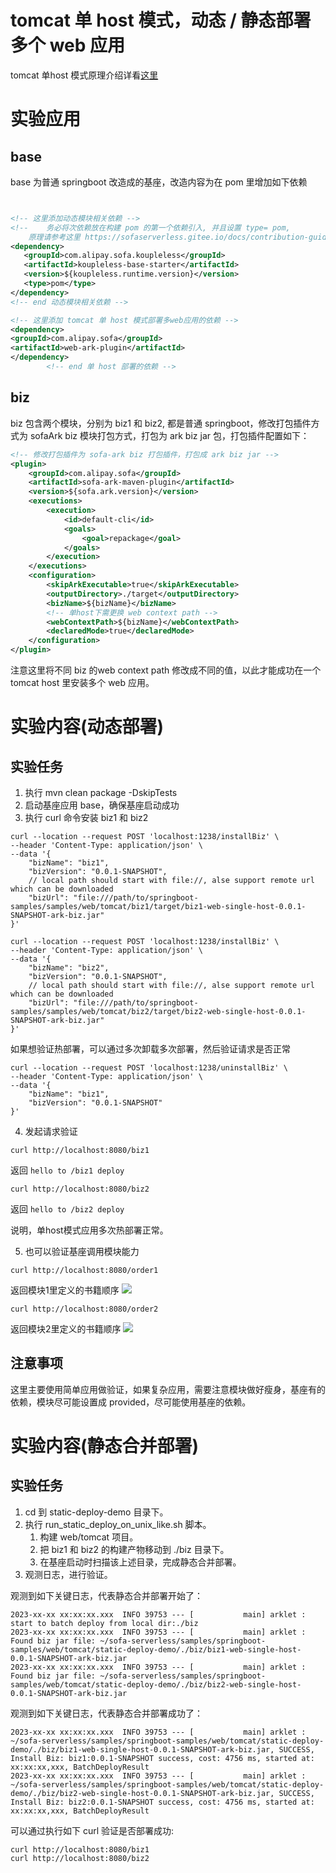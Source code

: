 # tomcat 单 host 模式，动态 / 静态部署多个 web 应用

tomcat 单host
模式原理介绍详看[这里](https://www.sofastack.tech/projects/sofa-boot/sofa-ark-multi-web-component-deploy/)

# 实验应用

## base

base 为普通 springboot 改造成的基座，改造内容为在 pom 里增加如下依赖

```xml


<!-- 这里添加动态模块相关依赖 -->
<!--    务必将次依赖放在构建 pom 的第一个依赖引入, 并且设置 type= pom, 
    原理请参考这里 https://sofaserverless.gitee.io/docs/contribution-guidelines/runtime/multi-app-padater/ -->
<dependency>
   <groupId>com.alipay.sofa.koupleless</groupId>
   <artifactId>koupleless-base-starter</artifactId>
   <version>${koupleless.runtime.version}</version>
   <type>pom</type>
</dependency>
<!-- end 动态模块相关依赖 -->

<!-- 这里添加 tomcat 单 host 模式部署多web应用的依赖 -->
<dependency>
<groupId>com.alipay.sofa</groupId>
<artifactId>web-ark-plugin</artifactId>
</dependency>
        <!-- end 单 host 部署的依赖 -->
```

## biz

biz 包含两个模块，分别为 biz1 和 biz2, 都是普通 springboot，修改打包插件方式为 sofaArk biz 模块打包方式，打包为 ark biz jar 包，打包插件配置如下：

```xml
<!-- 修改打包插件为 sofa-ark biz 打包插件，打包成 ark biz jar -->
<plugin>
    <groupId>com.alipay.sofa</groupId>
    <artifactId>sofa-ark-maven-plugin</artifactId>
    <version>${sofa.ark.version}</version>
    <executions>
        <execution>
            <id>default-cli</id>
            <goals>
                <goal>repackage</goal>
            </goals>
        </execution>
    </executions>
    <configuration>
        <skipArkExecutable>true</skipArkExecutable>
        <outputDirectory>./target</outputDirectory>
        <bizName>${bizName}</bizName>
        <!-- 单host下需更换 web context path -->
        <webContextPath>${bizName}</webContextPath>
        <declaredMode>true</declaredMode>
    </configuration>
</plugin>
```

注意这里将不同 biz 的web context path 修改成不同的值，以此才能成功在一个 tomcat host 里安装多个 web 应用。

# 实验内容(动态部署)

## 实验任务

1. 执行 mvn clean package -DskipTests
2. 启动基座应用 base，确保基座启动成功
3. 执行 curl 命令安装 biz1 和 biz2

```shell
curl --location --request POST 'localhost:1238/installBiz' \
--header 'Content-Type: application/json' \
--data '{
    "bizName": "biz1",
    "bizVersion": "0.0.1-SNAPSHOT",
    // local path should start with file://, alse support remote url which can be downloaded
    "bizUrl": "file:///path/to/springboot-samples/samples/web/tomcat/biz1/target/biz1-web-single-host-0.0.1-SNAPSHOT-ark-biz.jar"
}'
```

```shell
curl --location --request POST 'localhost:1238/installBiz' \
--header 'Content-Type: application/json' \
--data '{
    "bizName": "biz2",
    "bizVersion": "0.0.1-SNAPSHOT",
    // local path should start with file://, alse support remote url which can be downloaded
    "bizUrl": "file:///path/to/springboot-samples/samples/web/tomcat/biz2/target/biz2-web-single-host-0.0.1-SNAPSHOT-ark-biz.jar"
}'
```

如果想验证热部署，可以通过多次卸载多次部署，然后验证请求是否正常

```shell
curl --location --request POST 'localhost:1238/uninstallBiz' \
--header 'Content-Type: application/json' \
--data '{
    "bizName": "biz1",
    "bizVersion": "0.0.1-SNAPSHOT"
}'
```

4. 发起请求验证

```shell
curl http://localhost:8080/biz1
```

返回 `hello to /biz1 deploy`

```shell
curl http://localhost:8080/biz2
```

返回 `hello to /biz2 deploy`

说明，单host模式应用多次热部署正常。

5. 也可以验证基座调用模块能力

```shell
curl http://localhost:8080/order1
```

返回模块1里定义的书籍顺序
![](https://camo.githubusercontent.com/dcf5adbe9a2a5967801d20347d484d113ffad426866f6894cb60a64d5dd44ff2/68747470733a2f2f67772e616c697061796f626a656374732e636f6d2f6d646e2f726d735f6336396531662f616674732f696d672f412a48704b755237576e3434554141414141414141414141426b4152516e4151)

```shell
curl http://localhost:8080/order2
```

返回模块2里定义的书籍顺序
![](https://camo.githubusercontent.com/afc9437351c0c467ebe203db4954629fa149ba8be28b15867386aeaf2260c594/68747470733a2f2f67772e616c697061796f626a656374732e636f6d2f6d646e2f726d735f6336396531662f616674732f696d672f412a7671454a513437373575344141414141414141414141426b4152516e4151)

## 注意事项

这里主要使用简单应用做验证，如果复杂应用，需要注意模块做好瘦身，基座有的依赖，模块尽可能设置成 provided，尽可能使用基座的依赖。

# 实验内容(静态合并部署)

## 实验任务

1. cd 到 static-deploy-demo 目录下。
2. 执行 run_static_deploy_on_unix_like.sh 脚本。
   1. 构建 web/tomcat 项目。
   2. 把 biz1 和 biz2 的构建产物移动到 ./biz 目录下。
   3. 在基座启动时扫描该上述目录，完成静态合并部署。
3. 观测日志，进行验证。

观测到如下关键日志，代表静态合并部署开始了：

```
2023-xx-xx xx:xx:xx.xxx  INFO 39753 --- [           main] arklet : start to batch deploy from local dir:./biz
2023-xx-xx xx:xx:xx.xxx  INFO 39753 --- [           main] arklet : Found biz jar file: ~/sofa-serverless/samples/springboot-samples/web/tomcat/static-deploy-demo/./biz/biz1-web-single-host-0.0.1-SNAPSHOT-ark-biz.jar
2023-xx-xx xx:xx:xx.xxx  INFO 39753 --- [           main] arklet : Found biz jar file: ~/sofa-serverless/samples/springboot-samples/web/tomcat/static-deploy-demo/./biz/biz2-web-single-host-0.0.1-SNAPSHOT-ark-biz.jar
```

观测到如下关键日志，代表静态合并部署成功了：

```
2023-xx-xx xx:xx:xx.xxx  INFO 39753 --- [           main] arklet : ~/sofa-serverless/samples/springboot-samples/web/tomcat/static-deploy-demo/./biz/biz1-web-single-host-0.0.1-SNAPSHOT-ark-biz.jar, SUCCESS, Install Biz: biz1:0.0.1-SNAPSHOT success, cost: 4756 ms, started at: xx:xx:xx,xxx, BatchDeployResult
2023-xx-xx xx:xx:xx.xxx  INFO 39753 --- [           main] arklet : ~/sofa-serverless/samples/springboot-samples/web/tomcat/static-deploy-demo/./biz/biz2-web-single-host-0.0.1-SNAPSHOT-ark-biz.jar, SUCCESS, Install Biz: biz2:0.0.1-SNAPSHOT success, cost: 4756 ms, started at: xx:xx:xx,xxx, BatchDeployResult
```

可以通过执行如下 curl 验证是否部署成功:

```shell
curl http://localhost:8080/biz1
curl http://localhost:8080/biz2
```

